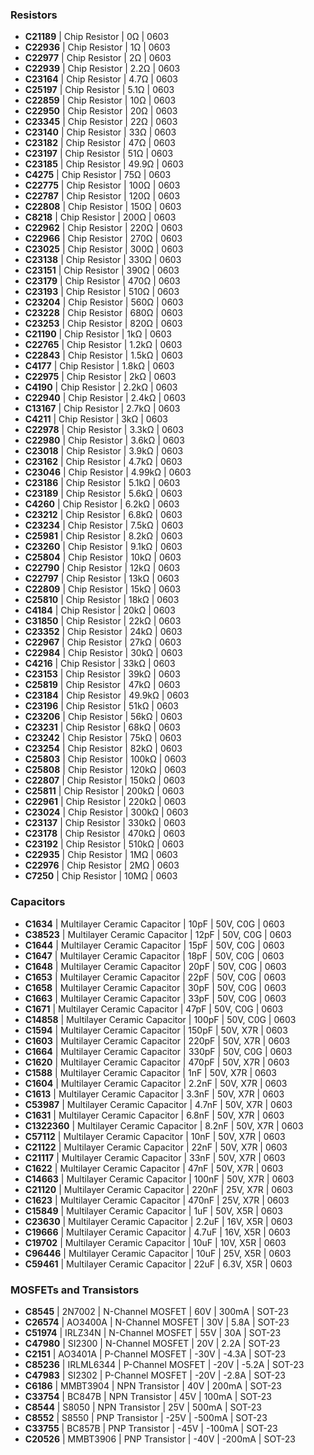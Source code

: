 ### Resistors
- **C21189** | Chip Resistor | 0Ω      | 0603
- **C22936** | Chip Resistor | 1Ω      | 0603
- **C22977** | Chip Resistor | 2Ω      | 0603
- **C22939** | Chip Resistor | 2.2Ω    | 0603
- **C23164** | Chip Resistor | 4.7Ω    | 0603
- **C25197** | Chip Resistor | 5.1Ω    | 0603
- **C22859** | Chip Resistor | 10Ω     | 0603
- **C22950** | Chip Resistor | 20Ω     | 0603
- **C23345** | Chip Resistor | 22Ω     | 0603
- **C23140** | Chip Resistor | 33Ω     | 0603
- **C23182** | Chip Resistor | 47Ω     | 0603
- **C23197** | Chip Resistor | 51Ω     | 0603
- **C23185** | Chip Resistor | 49.9Ω   | 0603
- **C4275**  | Chip Resistor | 75Ω     | 0603
- **C22775** | Chip Resistor | 100Ω    | 0603
- **C22787** | Chip Resistor | 120Ω    | 0603
- **C22808** | Chip Resistor | 150Ω    | 0603
- **C8218**  | Chip Resistor | 200Ω    | 0603
- **C22962** | Chip Resistor | 220Ω    | 0603
- **C22966** | Chip Resistor | 270Ω    | 0603
- **C23025** | Chip Resistor | 300Ω    | 0603
- **C23138** | Chip Resistor | 330Ω    | 0603
- **C23151** | Chip Resistor | 390Ω    | 0603
- **C23179** | Chip Resistor | 470Ω    | 0603
- **C23193** | Chip Resistor | 510Ω    | 0603
- **C23204** | Chip Resistor | 560Ω    | 0603
- **C23228** | Chip Resistor | 680Ω    | 0603
- **C23253** | Chip Resistor | 820Ω    | 0603
- **C21190** | Chip Resistor | 1kΩ     | 0603
- **C22765** | Chip Resistor | 1.2kΩ   | 0603
- **C22843** | Chip Resistor | 1.5kΩ   | 0603
- **C4177**  | Chip Resistor | 1.8kΩ   | 0603
- **C22975** | Chip Resistor | 2kΩ     | 0603
- **C4190**  | Chip Resistor | 2.2kΩ   | 0603
- **C22940** | Chip Resistor | 2.4kΩ   | 0603
- **C13167** | Chip Resistor | 2.7kΩ   | 0603
- **C4211**  | Chip Resistor | 3kΩ     | 0603
- **C22978** | Chip Resistor | 3.3kΩ   | 0603
- **C22980** | Chip Resistor | 3.6kΩ   | 0603
- **C23018** | Chip Resistor | 3.9kΩ   | 0603
- **C23162** | Chip Resistor | 4.7kΩ   | 0603
- **C23046** | Chip Resistor | 4.99kΩ  | 0603
- **C23186** | Chip Resistor | 5.1kΩ   | 0603
- **C23189** | Chip Resistor | 5.6kΩ   | 0603
- **C4260**  | Chip Resistor | 6.2kΩ   | 0603
- **C23212** | Chip Resistor | 6.8kΩ   | 0603
- **C23234** | Chip Resistor | 7.5kΩ   | 0603
- **C25981** | Chip Resistor | 8.2kΩ   | 0603
- **C23260** | Chip Resistor | 9.1kΩ   | 0603
- **C25804** | Chip Resistor | 10kΩ    | 0603
- **C22790** | Chip Resistor | 12kΩ    | 0603
- **C22797** | Chip Resistor | 13kΩ    | 0603
- **C22809** | Chip Resistor | 15kΩ    | 0603
- **C25810** | Chip Resistor | 18kΩ    | 0603
- **C4184**  | Chip Resistor | 20kΩ    | 0603
- **C31850** | Chip Resistor | 22kΩ    | 0603
- **C23352** | Chip Resistor | 24kΩ    | 0603
- **C22967** | Chip Resistor | 27kΩ    | 0603
- **C22984** | Chip Resistor | 30kΩ    | 0603
- **C4216**  | Chip Resistor | 33kΩ    | 0603
- **C23153** | Chip Resistor | 39kΩ    | 0603
- **C25819** | Chip Resistor | 47kΩ    | 0603
- **C23184** | Chip Resistor | 49.9kΩ  | 0603
- **C23196** | Chip Resistor | 51kΩ    | 0603
- **C23206** | Chip Resistor | 56kΩ    | 0603
- **C23231** | Chip Resistor | 68kΩ    | 0603
- **C23242** | Chip Resistor | 75kΩ    | 0603
- **C23254** | Chip Resistor | 82kΩ    | 0603
- **C25803** | Chip Resistor | 100kΩ   | 0603
- **C25808** | Chip Resistor | 120kΩ   | 0603
- **C22807** | Chip Resistor | 150kΩ   | 0603
- **C25811** | Chip Resistor | 200kΩ   | 0603
- **C22961** | Chip Resistor | 220kΩ   | 0603
- **C23024** | Chip Resistor | 300kΩ   | 0603
- **C23137** | Chip Resistor | 330kΩ   | 0603
- **C23178** | Chip Resistor | 470kΩ   | 0603
- **C23192** | Chip Resistor | 510kΩ   | 0603
- **C22935** | Chip Resistor | 1MΩ     | 0603
- **C22976** | Chip Resistor | 2MΩ     | 0603
- **C7250**  | Chip Resistor | 10MΩ    | 0603

### Capacitors
- **C1634**  | Multilayer Ceramic Capacitor | 10pF  | 50V, C0G   | 0603
- **C38523** | Multilayer Ceramic Capacitor | 12pF  | 50V, C0G   | 0603
- **C1644**  | Multilayer Ceramic Capacitor | 15pF  | 50V, C0G   | 0603
- **C1647**  | Multilayer Ceramic Capacitor | 18pF  | 50V, C0G   | 0603
- **C1648**  | Multilayer Ceramic Capacitor | 20pF  | 50V, C0G   | 0603
- **C1653**  | Multilayer Ceramic Capacitor | 22pF  | 50V, C0G   | 0603
- **C1658**  | Multilayer Ceramic Capacitor | 30pF  | 50V, C0G   | 0603
- **C1663**  | Multilayer Ceramic Capacitor | 33pF  | 50V, C0G   | 0603
- **C1671**  | Multilayer Ceramic Capacitor | 47pF  | 50V, C0G   | 0603
- **C14858** | Multilayer Ceramic Capacitor | 100pF | 50V, C0G   | 0603
- **C1594**  | Multilayer Ceramic Capacitor | 150pF | 50V, X7R   | 0603
- **C1603**  | Multilayer Ceramic Capacitor | 220pF | 50V, X7R   | 0603
- **C1664**  | Multilayer Ceramic Capacitor | 330pF | 50V, C0G   | 0603
- **C1620**  | Multilayer Ceramic Capacitor | 470pF | 50V, X7R   | 0603
- **C1588**  | Multilayer Ceramic Capacitor | 1nF   | 50V, X7R   | 0603
- **C1604**  | Multilayer Ceramic Capacitor | 2.2nF | 50V, X7R   | 0603
- **C1613**  | Multilayer Ceramic Capacitor | 3.3nF | 50V, X7R   | 0603
- **C53987** | Multilayer Ceramic Capacitor | 4.7nF | 50V, X7R   | 0603
- **C1631**  | Multilayer Ceramic Capacitor | 6.8nF | 50V, X7R   | 0603
- **C1322360** | Multilayer Ceramic Capacitor | 8.2nF | 50V, X7R   | 0603
- **C57112** | Multilayer Ceramic Capacitor | 10nF  | 50V, X7R   | 0603
- **C21122** | Multilayer Ceramic Capacitor | 22nF  | 50V, X7R   | 0603
- **C21117** | Multilayer Ceramic Capacitor | 33nF  | 50V, X7R   | 0603
- **C1622**  | Multilayer Ceramic Capacitor | 47nF  | 50V, X7R   | 0603
- **C14663** | Multilayer Ceramic Capacitor | 100nF | 50V, X7R   | 0603
- **C21120** | Multilayer Ceramic Capacitor | 220nF | 25V, X7R   | 0603
- **C1623**  | Multilayer Ceramic Capacitor | 470nF | 25V, X7R   | 0603
- **C15849** | Multilayer Ceramic Capacitor | 1uF   | 50V, X5R   | 0603
- **C23630** | Multilayer Ceramic Capacitor | 2.2uF | 16V, X5R   | 0603
- **C19666** | Multilayer Ceramic Capacitor | 4.7uF | 16V, X5R   | 0603
- **C19702** | Multilayer Ceramic Capacitor | 10uF  | 10V, X5R   | 0603
- **C96446** | Multilayer Ceramic Capacitor | 10uF  | 25V, X5R   | 0603
- **C59461** | Multilayer Ceramic Capacitor | 22uF  | 6.3V, X5R  | 0603

### MOSFETs and Transistors
- **C8545**  | 2N7002      | N-Channel MOSFET  | 60V  | 300mA  | SOT-23
- **C26574** | AO3400A     | N-Channel MOSFET  | 30V  | 5.8A   | SOT-23
- **C51974** | IRLZ34N     | N-Channel MOSFET  | 55V  | 30A    | SOT-23
- **C47980** | SI2300      | N-Channel MOSFET  | 20V  | 2.2A   | SOT-23
- **C2151**  | AO3401A     | P-Channel MOSFET  | -30V | -4.3A  | SOT-23
- **C85236** | IRLML6344   | P-Channel MOSFET  | -20V | -5.2A  | SOT-23
- **C47983** | SI2302      | P-Channel MOSFET  | -20V | -2.8A  | SOT-23
- **C6186**  | MMBT3904    | NPN Transistor    | 40V  | 200mA  | SOT-23
- **C33754** | BC847B      | NPN Transistor    | 45V  | 100mA  | SOT-23
- **C8544**  | S8050       | NPN Transistor    | 25V  | 500mA  | SOT-23
- **C8552**  | S8550       | PNP Transistor    | -25V | -500mA | SOT-23
- **C33755** | BC857B      | PNP Transistor    | -45V | -100mA | SOT-23
- **C20526** | MMBT3906    | PNP Transistor    | -40V | -200mA | SOT-23
